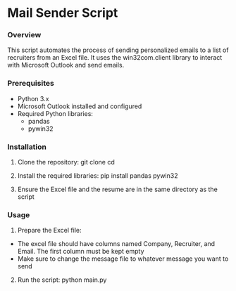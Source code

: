# Mail Sender Script
### Overview
This script automates the process of sending personalized emails to a list of recruiters from an Excel file. It uses the win32com.client library to interact with Microsoft Outlook and send emails.

### Prerequisites
- Python 3.x
- Microsoft Outlook installed and configured
- Required Python libraries:
    - pandas
    - pywin32

### Installation
1. Clone the repository:
git clone <repository-url>
cd <repository-directory>

2. Install the required libraries:
pip install pandas pywin32

3. Ensure the Excel file and the resume are in the same directory as the script

### Usage
1. Prepare the Excel file:
- The excel file should have columns named Company, Recruiter, and Email. The first column must be kept empty
- Make sure to change the message file to whatever message you want to send

2. Run the script:
python main.py


